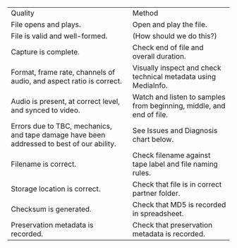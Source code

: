 <table>
  <tr>
    <td>Quality</td>
    <td>Method</td>
  </tr>
  <tr>
    <td>File opens and plays.</td>
    <td>Open and play the file.</td>
  </tr>
  <tr>
    <td>File is valid and well-formed. </td>
    <td>(How should we do this?)</td>
  </tr>
  <tr>
    <td>Capture is complete. </td>
    <td>Check end of file and overall duration.</td>
  </tr>
  <tr>
    <td>Format, frame rate, channels of audio, and aspect ratio is correct.</td>
    <td>Visually inspect and check technical metadata using MediaInfo.</td>
  </tr>
  <tr>
    <td>Audio is present, at correct level, and synced to video.</td>
    <td>Watch and listen to samples from beginning, middle, and end of file.</td>
  </tr>
  <tr>
    <td>Errors due to TBC, mechanics, and tape damage have been addressed to best of our ability.</td>
    <td>See Issues and Diagnosis chart below.</td>
  </tr>
  <tr>
    <td>Filename is correct.</td>
    <td>Check filename against tape label and file naming rules.</td>
  </tr>
  <tr>
    <td>Storage location is correct.</td>
    <td>Check that file is in correct partner folder.</td>
  </tr>
  <tr>
    <td>Checksum is generated.</td>
    <td>Check that MD5 is recorded in spreadsheet.</td>
  </tr>
  <tr>
    <td>Preservation metadata is recorded.</td>
    <td>Check that preservation metadata is recorded.</td>
  </tr>
</table>


